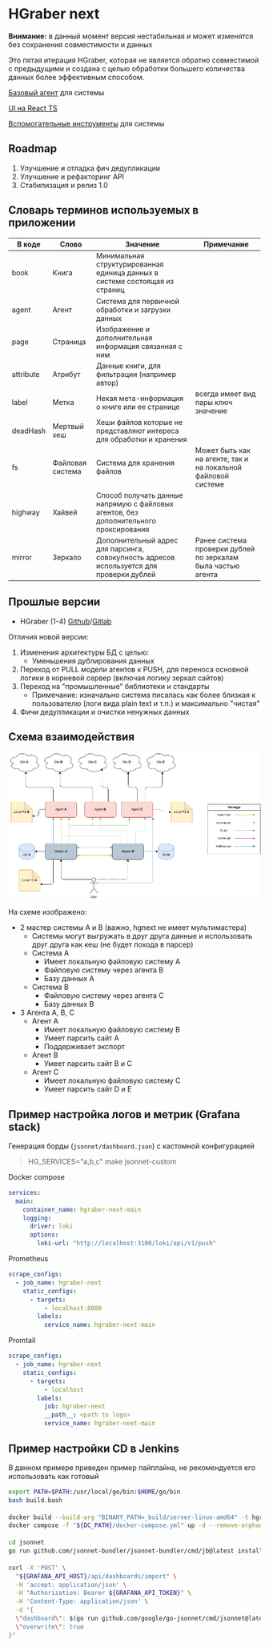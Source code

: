 # HGraber next

**Внимание:** в данный момент версия нестабильная и может изменятся без сохранения совместимости и данных

Это пятая итерация HGraber, которая не является обратно совместимой с предыдущими и создана с целью обработки большего количества данных более эффективным способом.

[Базовый агент](https://github.com/gbh007/hgraber-next-agent-core) для системы

[UI на React TS](https://github.com/gbh007/hgraber-next-react-ui)

[Вспомогательные инструменты](https://github.com/gbh007/hgraber-next-tools) для системы

## Roadmap

1. Улучшение и отладка фич дедупликации
2. Улучшение и рефакторинг API
3. Стабилизация и релиз 1.0

## Словарь терминов используемых в приложении

| В коде    | Слово            | Значение                                                                                 | Примечание                                                    |
| --------- | ---------------- | ---------------------------------------------------------------------------------------- | ------------------------------------------------------------- |
| book      | Книга            | Минимальная структурированная единица данных в системе состоящая из страниц              |                                                               |
| agent     | Агент            | Система для первичной обработки и загрузки данных                                        |                                                               |
| page      | Страница         | Изображение и дополнительная информация связанная с ним                                  |                                                               |
| attribute | Атрибут          | Данные книги, для фильтрации (например автор)                                            |                                                               |
| label     | Метка            | Некая мета-информация о книге или ее странице                                            | всегда имеет вид пары ключ значение                           |
| deadHash  | Мертвый хеш      | Хеши файлов которые не представляют интереса для обработки и хранения                    |                                                               |
| fs        | Файловая система | Система для хранения файлов                                                              | Может быть как на агенте, так и на локальной файловой системе |
| highway   | Хайвей           | Способ получать данные напрямую с файловых агентов, без дополнительного проксирования    |                                                               |
| mirror    | Зеркало          | Дополнительный адрес для парсинга, совокупность адресов используется для проверки дублей | Ранее система проверки дублей по зеркалам была частью агента  |

## Прошлые версии

- HGraber (1-4) [Github](https://github.com/gbh007/hgraber)/[Gitlab](https://gitlab.com/gbh007/hgraber)

Отличия новой версии:

1. Изменения архитектуры БД с целью:
   - Уменьшения дублирования данных
2. Переход от PULL модели агентов к PUSH, для переноса основной логики в корневой сервер (включая логику зеркал сайтов)
3. Переход на "промышленные" библиотеки и стандарты
   - Примечание: изначально система писалась как более близкая к пользователю (логи вида plain text и т.п.) и максимально "чистая"
4. Фичи дедупликации и очистки ненужных данных

## Схема взаимодействия

![schema](scheme.drawio.png)

На схеме изображено:

- 2 мастер системы A и B (важно, hgnext не имеет мультимастера)
  - Системы могут выгружать в друг друга данные и использовать друг друга как кеш (не будет похода в парсер)
  - Система A
    - Имеет локальную файловую систему A
    - Файловую систему через агента B
    - Базу данных A
  - Система B
    - Файловую систему через агента C
    - Базу данных B
- 3 Агента A, B, C
  - Агент A
    - Имеет локальную файловую систему B
    - Умеет парсить сайт A
    - Поддерживает экспорт
  - Агент B
    - Умеет парсить сайт B и C
  - Агент C
    - Имеет локальную файловую систему C
    - Умеет парсить сайт D и E

## Пример настройка логов и метрик (Grafana stack)

Генерация борды (`jsonnet/dashboard.json`) с кастомной конфигурацией

> HG_SERVICES="a,b,c" make jsonnet-custom

Docker compose

```yaml
services:
  main:
    container_name: hgraber-next-main
    logging:
      driver: loki
      options:
        loki-url: "http://localhost:3100/loki/api/v1/push"
```

Prometheus

```yaml
scrape_configs:
  - job_name: hgraber-next
    static_configs:
      - targets:
          - localhost:8080
        labels:
          service_name: hgraber-next-main
```

Promtail

```yaml
scrape_configs:
  - job_name: hgraber-next
    static_configs:
      - targets:
          - localhost
        labels:
          job: hgraber-next
          __path__: <path to logs>
          service_name: hgraber-next-main
```

## Пример настройки CD в Jenkins

В данном примере приведен пример пайплайна, не рекомендуется его использовать как готовый

```bash
export PATH=$PATH:/usr/local/go/bin:$HOME/go/bin
bash build.bash

docker build --build-arg "BINARY_PATH=_build/server-linux-amd64" -t hgraber-next-server:latest .
docker compose -f "${DC_PATH}/docker-compose.yml" up -d --remove-orphans

cd jsonnet
go run github.com/jsonnet-bundler/jsonnet-bundler/cmd/jb@latest install github.com/grafana/grafonnet/gen/grafonnet-latest@main

curl -X 'POST' \
  "${GRAFANA_API_HOST}/api/dashboards/import" \
  -H 'accept: application/json' \
  -H "Authorization: Bearer ${GRAFANA_API_TOKEN}" \
  -H 'Content-Type: application/json' \
  -d "{
  \"dashboard\": $(go run github.com/google/go-jsonnet/cmd/jsonnet@latest --ext-str services="${HG_SERVICES}" -J vendor dashboard.jsonnet),
  \"overwrite\": true
}"
```
